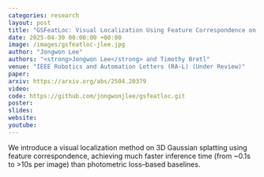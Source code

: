 ```yaml
---
categories: research
layout: post
title: "GSFeatLoc: Visual Localization Using Feature Correspondence on 3D Gaussian Splatting"
date: 2025-04-30 00:00:00 +00:00
image: /images/gsfeatloc-jlee.jpg
author: "Jongwon Lee"
authors: "<strong>Jongwon Lee</strong> and Timothy Bretl"
venue: "IEEE Robotics and Automation Letters (RA-L) (Under Review)"
paper: 
arxiv: https://arxiv.org/abs/2504.20379
video: 
code: https://github.com/jongwonjlee/gsfeatloc.git
poster: 
slides: 
website: 
youtube: 
---
```

We introduce a visual localization method on 3D Gaussian splatting using feature correspondence, achieving much faster inference time (from ~0.1s to >10s per image) than photometric loss–based baselines.